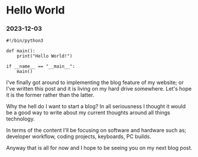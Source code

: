 # Hello World

### 2023-12-03

```
#!/bin/python3

def main():
    print("Hello World!")

if __name__ == "__main__":
    main()
```

I've finally got around to implementing the blog feature of my website; or I've
written this post and it is living on my hard drive somewhere. Let's hope it is
the former rather than the latter.

Why the hell do I want to start a blog? In all seriousness I thought it would
be a good way to write about my current thoughts around all things technology.

In terms of the content I'll be focusing on software and hardware such as;
developer workflow, coding projects, keyboards, PC builds.

Anyway that is all for now and I hope to be seeing you on my next blog post.
